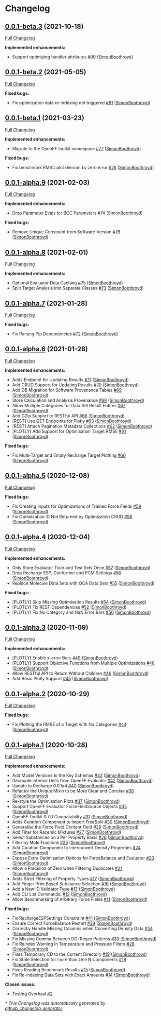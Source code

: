 # Changelog

## [0.0.1-beta.3](https://github.com/SimonBoothroyd/nonbonded/tree/0.0.1-beta.3) (2021-10-18)

[Full Changelog](https://github.com/SimonBoothroyd/nonbonded/compare/0.0.1-beta.2...0.0.1-beta.3)

**Implemented enhancements:**

- Support optimizing handler attributes [\#90](https://github.com/SimonBoothroyd/nonbonded/pull/90) ([SimonBoothroyd](https://github.com/SimonBoothroyd))

## [0.0.1-beta.2](https://github.com/SimonBoothroyd/nonbonded/tree/0.0.1-beta.2) (2021-05-05)

[Full Changelog](https://github.com/SimonBoothroyd/nonbonded/compare/0.0.1-beta.1...0.0.1-beta.2)

**Fixed bugs:**

- Fix optimization data re-indexing not triggered [\#81](https://github.com/SimonBoothroyd/nonbonded/pull/81) ([SimonBoothroyd](https://github.com/SimonBoothroyd))

## [0.0.1-beta.1](https://github.com/SimonBoothroyd/nonbonded/tree/0.0.1-beta.1) (2021-03-23)

[Full Changelog](https://github.com/SimonBoothroyd/nonbonded/compare/0.0.1-alpha.9...0.0.1-beta.1)

**Implemented enhancements:**

- Migrate to the OpenFF toolkit namespace [\#77](https://github.com/SimonBoothroyd/nonbonded/pull/77) ([SimonBoothroyd](https://github.com/SimonBoothroyd))

**Fixed bugs:**

- Fix benchmark RMSD plot division by zero error [\#78](https://github.com/SimonBoothroyd/nonbonded/pull/78) ([SimonBoothroyd](https://github.com/SimonBoothroyd))

## [0.0.1-alpha.9](https://github.com/SimonBoothroyd/nonbonded/tree/0.0.1-alpha.9) (2021-02-03)

[Full Changelog](https://github.com/SimonBoothroyd/nonbonded/compare/0.0.1-alpha.8...0.0.1-alpha.9)

**Implemented enhancements:**

- Drop Parameter Evals for BCC Parameters [\#74](https://github.com/SimonBoothroyd/nonbonded/pull/74) ([SimonBoothroyd](https://github.com/SimonBoothroyd))

**Fixed bugs:**

- Remove Unique Constraint from Software Version [\#76](https://github.com/SimonBoothroyd/nonbonded/pull/76) ([SimonBoothroyd](https://github.com/SimonBoothroyd))

## [0.0.1-alpha.8](https://github.com/SimonBoothroyd/nonbonded/tree/0.0.1-alpha.8) (2021-02-01)

[Full Changelog](https://github.com/SimonBoothroyd/nonbonded/compare/0.0.1-alpha.7...0.0.1-alpha.8)

**Implemented enhancements:**

- Optional Evaluator Data Caching [\#75](https://github.com/SimonBoothroyd/nonbonded/pull/75) ([SimonBoothroyd](https://github.com/SimonBoothroyd))
- Split Target Analysis into Separate Classes [\#73](https://github.com/SimonBoothroyd/nonbonded/pull/73) ([SimonBoothroyd](https://github.com/SimonBoothroyd))

## [0.0.1-alpha.7](https://github.com/SimonBoothroyd/nonbonded/tree/0.0.1-alpha.7) (2021-01-28)

[Full Changelog](https://github.com/SimonBoothroyd/nonbonded/compare/0.0.1-alpha.6...0.0.1-alpha.7)

**Fixed bugs:**

- Fix Parsing Pip Dependencies [\#72](https://github.com/SimonBoothroyd/nonbonded/pull/72) ([SimonBoothroyd](https://github.com/SimonBoothroyd))

## [0.0.1-alpha.6](https://github.com/SimonBoothroyd/nonbonded/tree/0.0.1-alpha.6) (2021-01-28)

[Full Changelog](https://github.com/SimonBoothroyd/nonbonded/compare/0.0.1-alpha.5...0.0.1-alpha.6)

**Implemented enhancements:**

- Adds Endpoint for Updating Results [\#71](https://github.com/SimonBoothroyd/nonbonded/pull/71) ([SimonBoothroyd](https://github.com/SimonBoothroyd))
- Add CRUD Support for Updating Results [\#70](https://github.com/SimonBoothroyd/nonbonded/pull/70) ([SimonBoothroyd](https://github.com/SimonBoothroyd))
- Add DB Migration for Software Provenance Tables [\#69](https://github.com/SimonBoothroyd/nonbonded/pull/69) ([SimonBoothroyd](https://github.com/SimonBoothroyd))
- Store Calculation and Analysis Provenance [\#68](https://github.com/SimonBoothroyd/nonbonded/pull/68) ([SimonBoothroyd](https://github.com/SimonBoothroyd))
- Allow Multiple Categories for Data Set Result Entires [\#67](https://github.com/SimonBoothroyd/nonbonded/pull/67) ([SimonBoothroyd](https://github.com/SimonBoothroyd))
- Add GZip Support to RESTful API [\#66](https://github.com/SimonBoothroyd/nonbonded/pull/66) ([SimonBoothroyd](https://github.com/SimonBoothroyd))
- \[REST\] Use GET Endpoints for Plotly [\#63](https://github.com/SimonBoothroyd/nonbonded/pull/63) ([SimonBoothroyd](https://github.com/SimonBoothroyd))
- \[REST\] Attach Pagination Metadata Collections [\#62](https://github.com/SimonBoothroyd/nonbonded/pull/62) ([SimonBoothroyd](https://github.com/SimonBoothroyd))
- \[PLOTLY\] Add Support for Optimisation Target RMSE [\#61](https://github.com/SimonBoothroyd/nonbonded/pull/61) ([SimonBoothroyd](https://github.com/SimonBoothroyd))

**Fixed bugs:**

- Fix Multi-Target and Empty Recharge Target Plotting [\#60](https://github.com/SimonBoothroyd/nonbonded/pull/60) ([SimonBoothroyd](https://github.com/SimonBoothroyd))

## [0.0.1-alpha.5](https://github.com/SimonBoothroyd/nonbonded/tree/0.0.1-alpha.5) (2020-12-08)

[Full Changelog](https://github.com/SimonBoothroyd/nonbonded/compare/0.0.1-alpha.4...0.0.1-alpha.5)

**Fixed bugs:**

- Fix Creating Inputs for Optimizations of Trained Force Fields [\#59](https://github.com/SimonBoothroyd/nonbonded/pull/59) ([SimonBoothroyd](https://github.com/SimonBoothroyd))
- Fix Optimization ID Not Returned by Optimization CRUD [\#58](https://github.com/SimonBoothroyd/nonbonded/pull/58) ([SimonBoothroyd](https://github.com/SimonBoothroyd))

## [0.0.1-alpha.4](https://github.com/SimonBoothroyd/nonbonded/tree/0.0.1-alpha.4) (2020-12-04)

[Full Changelog](https://github.com/SimonBoothroyd/nonbonded/compare/0.0.1-alpha.3...0.0.1-alpha.4)

**Implemented enhancements:**

- Only Store Evaluator Train and Test Sets Once [\#57](https://github.com/SimonBoothroyd/nonbonded/pull/57) ([SimonBoothroyd](https://github.com/SimonBoothroyd))
- Drop Recharge ESP, Conformer and PCM Settings [\#56](https://github.com/SimonBoothroyd/nonbonded/pull/56) ([SimonBoothroyd](https://github.com/SimonBoothroyd))
- Replace Molecule Data Sets with QCA Data Sets [\#55](https://github.com/SimonBoothroyd/nonbonded/pull/55) ([SimonBoothroyd](https://github.com/SimonBoothroyd))

**Fixed bugs:**

- \[PLOTLY\] Skip Missing Optimisation Results [\#54](https://github.com/SimonBoothroyd/nonbonded/pull/54) ([SimonBoothroyd](https://github.com/SimonBoothroyd))
- \[PLOTLY\] Fix REST Dependencies [\#52](https://github.com/SimonBoothroyd/nonbonded/pull/52) ([SimonBoothroyd](https://github.com/SimonBoothroyd))
- \[PLOTLY\] Fix No Category and NaN Error Bars [\#50](https://github.com/SimonBoothroyd/nonbonded/pull/50) ([SimonBoothroyd](https://github.com/SimonBoothroyd))

## [0.0.1-alpha.3](https://github.com/SimonBoothroyd/nonbonded/tree/0.0.1-alpha.3) (2020-11-09)

[Full Changelog](https://github.com/SimonBoothroyd/nonbonded/compare/0.0.1-alpha.2...0.0.1-alpha.3)

**Implemented enhancements:**

- \[PLOTLY\] Enable x-error Bars [\#49](https://github.com/SimonBoothroyd/nonbonded/pull/49) ([SimonBoothroyd](https://github.com/SimonBoothroyd))
- \[PLOTLY\] Support Objective Functions from Multiple Optimizations [\#48](https://github.com/SimonBoothroyd/nonbonded/pull/48) ([SimonBoothroyd](https://github.com/SimonBoothroyd))
- Allow RESTful API to Return Without Children [\#46](https://github.com/SimonBoothroyd/nonbonded/pull/46) ([SimonBoothroyd](https://github.com/SimonBoothroyd))
- Add Basic Plotly Support [\#45](https://github.com/SimonBoothroyd/nonbonded/pull/45) ([SimonBoothroyd](https://github.com/SimonBoothroyd))

## [0.0.1-alpha.2](https://github.com/SimonBoothroyd/nonbonded/tree/0.0.1-alpha.2) (2020-10-29)

[Full Changelog](https://github.com/SimonBoothroyd/nonbonded/compare/0.0.1-alpha.1...0.0.1-alpha.2)

**Fixed bugs:**

- Fix Plotting the RMSE of a Target with No Categories [\#44](https://github.com/SimonBoothroyd/nonbonded/pull/44) ([SimonBoothroyd](https://github.com/SimonBoothroyd))

## [0.0.1-alpha.1](https://github.com/SimonBoothroyd/nonbonded/tree/0.0.1-alpha.1) (2020-10-28)

[Full Changelog](https://github.com/SimonBoothroyd/nonbonded/compare/e1255e0a982337aa37e044650905394d220a2d31...0.0.1-alpha.1)

**Implemented enhancements:**

- Add Model Versions to the Key Schemas [\#43](https://github.com/SimonBoothroyd/nonbonded/pull/43) ([SimonBoothroyd](https://github.com/SimonBoothroyd))
- Decouple Internal Units from OpenFF Evaluator [\#42](https://github.com/SimonBoothroyd/nonbonded/pull/42) ([SimonBoothroyd](https://github.com/SimonBoothroyd))
- Update to Recharge 0.0.1a4 [\#40](https://github.com/SimonBoothroyd/nonbonded/pull/40) ([SimonBoothroyd](https://github.com/SimonBoothroyd))
- Refactor the Unique Mixin to be More Clear and Concise [\#38](https://github.com/SimonBoothroyd/nonbonded/pull/38) ([SimonBoothroyd](https://github.com/SimonBoothroyd))
- Re-style the Optimisation Plots [\#37](https://github.com/SimonBoothroyd/nonbonded/pull/37) ([SimonBoothroyd](https://github.com/SimonBoothroyd))
- Support OpenFF Evaluator ForceFieldSource Objects [\#35](https://github.com/SimonBoothroyd/nonbonded/pull/35) ([SimonBoothroyd](https://github.com/SimonBoothroyd))
- OpenFF Toolkit 0.7.0 Compatability [\#31](https://github.com/SimonBoothroyd/nonbonded/pull/31) ([SimonBoothroyd](https://github.com/SimonBoothroyd))
- Adds Curation Component to Import FreeSolv [\#30](https://github.com/SimonBoothroyd/nonbonded/pull/30) ([SimonBoothroyd](https://github.com/SimonBoothroyd))
- Generalise the Force Field Content Field [\#29](https://github.com/SimonBoothroyd/nonbonded/pull/29) ([SimonBoothroyd](https://github.com/SimonBoothroyd))
- Add Filter for Racemic Mixtures [\#27](https://github.com/SimonBoothroyd/nonbonded/pull/27) ([SimonBoothroyd](https://github.com/SimonBoothroyd))
- Select Substances on a Per Property Basis [\#26](https://github.com/SimonBoothroyd/nonbonded/pull/26) ([SimonBoothroyd](https://github.com/SimonBoothroyd))
- Filter by Mole Fractions [\#25](https://github.com/SimonBoothroyd/nonbonded/pull/25) ([SimonBoothroyd](https://github.com/SimonBoothroyd))
- Add Curation Component to Interconvert Density Properties [\#24](https://github.com/SimonBoothroyd/nonbonded/pull/24) ([SimonBoothroyd](https://github.com/SimonBoothroyd))
- Expose Extra Optimisation Options for ForceBalance and Evaluator [\#23](https://github.com/SimonBoothroyd/nonbonded/pull/23) ([SimonBoothroyd](https://github.com/SimonBoothroyd))
- Allow a Precision of Zero when Filtering Duplicates [\#21](https://github.com/SimonBoothroyd/nonbonded/pull/21) ([SimonBoothroyd](https://github.com/SimonBoothroyd))
- Adds Strict Filtering of Property Types [\#17](https://github.com/SimonBoothroyd/nonbonded/pull/17) ([SimonBoothroyd](https://github.com/SimonBoothroyd))
- Add Finger Print Based Substance Selection [\#16](https://github.com/SimonBoothroyd/nonbonded/pull/16) ([SimonBoothroyd](https://github.com/SimonBoothroyd))
- Add a New ID Validator Type [\#13](https://github.com/SimonBoothroyd/nonbonded/pull/13) ([SimonBoothroyd](https://github.com/SimonBoothroyd))
- Add CLI List Commands. [\#12](https://github.com/SimonBoothroyd/nonbonded/pull/12) ([SimonBoothroyd](https://github.com/SimonBoothroyd))
- Allow Benchmarking of Arbitrary Force Fields [\#11](https://github.com/SimonBoothroyd/nonbonded/pull/11) ([SimonBoothroyd](https://github.com/SimonBoothroyd))

**Fixed bugs:**

- Fix RechargeESPSettings Constraint [\#41](https://github.com/SimonBoothroyd/nonbonded/pull/41) ([SimonBoothroyd](https://github.com/SimonBoothroyd))
- Ensure Correct ForceBalance Restart [\#39](https://github.com/SimonBoothroyd/nonbonded/pull/39) ([SimonBoothroyd](https://github.com/SimonBoothroyd))
- Correctly Handle Missing Columns when Converting Density Data [\#34](https://github.com/SimonBoothroyd/nonbonded/pull/34) ([SimonBoothroyd](https://github.com/SimonBoothroyd))
- Fix Missing Comma Between DOI Regex Patterns [\#33](https://github.com/SimonBoothroyd/nonbonded/pull/33) ([SimonBoothroyd](https://github.com/SimonBoothroyd))
- Fix Reindex Warning in Temperature and Pressure Filters [\#28](https://github.com/SimonBoothroyd/nonbonded/pull/28) ([SimonBoothroyd](https://github.com/SimonBoothroyd))
- Fixes Temporary CD to the Current Directory [\#19](https://github.com/SimonBoothroyd/nonbonded/pull/19) ([SimonBoothroyd](https://github.com/SimonBoothroyd))
- Fix State Selection for more than One N Components [\#18](https://github.com/SimonBoothroyd/nonbonded/pull/18) ([SimonBoothroyd](https://github.com/SimonBoothroyd))
- Fixes Reading Benchmark Results [\#15](https://github.com/SimonBoothroyd/nonbonded/pull/15) ([SimonBoothroyd](https://github.com/SimonBoothroyd))
- Fix Re-indexing Data Sets with Exact Amounts [\#14](https://github.com/SimonBoothroyd/nonbonded/pull/14) ([SimonBoothroyd](https://github.com/SimonBoothroyd))

**Closed issues:**

- Testing Overhaul [\#2](https://github.com/SimonBoothroyd/nonbonded/issues/2)



\* *This Changelog was automatically generated by [github_changelog_generator](https://github.com/github-changelog-generator/github-changelog-generator)*
